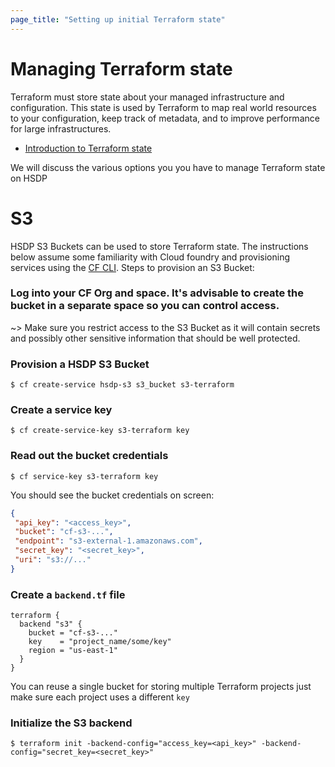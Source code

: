 ```yaml
---
page_title: "Setting up initial Terraform state"
---
```

# Managing Terraform state
Terraform must store state about your managed infrastructure and configuration. 
This state is used by Terraform to map real world resources to your configuration, keep track of metadata, 
and to improve performance for large infrastructures.

- [Introduction to Terraform state](https://www.terraform.io/docs/language/state/index.html)

We will discuss the various options you you have to manage Terraform state on HSDP

# S3
HSDP S3 Buckets can be used to store Terraform state. The instructions below assume some familiarity with Cloud foundry
and provisioning services using the [CF CLI](https://github.com/cloudfoundry/cli). Steps to provision an S3 Bucket:

### Log into your CF Org and space. It's advisable to create the bucket in a separate space so you can control access.

~> Make sure you restrict access to the S3 Bucket as it will contain secrets and possibly other sensitive
information that should be well protected.

### Provision a HSDP S3 Bucket
```shell
$ cf create-service hsdp-s3 s3_bucket s3-terraform
```

### Create a service key
```shell
$ cf create-service-key s3-terraform key
```

### Read out the bucket credentials
```shell
$ cf service-key s3-terraform key
```
You should see the bucket credentials on screen:
```json
{
 "api_key": "<access_key>",
 "bucket": "cf-s3-...",
 "endpoint": "s3-external-1.amazonaws.com",
 "secret_key": "<secret_key>",
 "uri": "s3://..."
}

```

### Create a `backend.tf` file
```hcl
terraform {
  backend "s3" {
    bucket = "cf-s3-..."
    key    = "project_name/some/key"
    region = "us-east-1"
  }
}
```
You can reuse a single bucket for storing multiple Terraform projects just make sure each project uses a different `key`

### Initialize the S3 backend
```shell
$ terraform init -backend-config="access_key=<api_key>" -backend-config="secret_key=<secret_key>"
```
